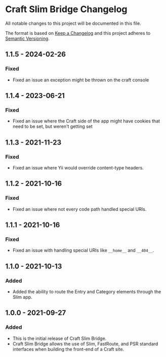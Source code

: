 # Craft Slim Bridge Changelog

All notable changes to this project will be documented in this file.

The format is based on [Keep a Changelog](http://keepachangelog.com/en/1.0.0/)
and this project adheres to [Semantic Versioning](http://semver.org/spec/v2.0.0.html).

## 1.1.5 - 2024-02-26
### Fixed
- Fixed an issue an exception might be thrown on the craft console

## 1.1.4 - 2023-06-21
### Fixed
- Fixed an issue where the Craft side of the app might have cookies that need to be set, but weren't getting set

## 1.1.3 - 2021-11-23
### Fixed
- Fixed an issue where Yii would override content-type headers.

## 1.1.2 - 2021-10-16
### Fixed
- Fixed an issue where not every code path handled special URIs.

## 1.1.1 - 2021-10-16
### Fixed
- Fixed an issue with handling special URIs like `__home__` and `__404__`.

## 1.1.0 - 2021-10-13
### Added
- Added the ability to route the Entry and Category elements through the Slim app.

## 1.0.0 - 2021-09-27
### Added
- This is the initial release of Craft Slim Bridge.
- Craft Slim Bridge allows the use of Slim, FastRoute, and PSR standard interfaces when building the front-end of a Craft site.
